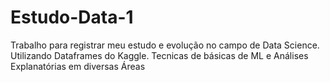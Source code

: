 # Estudo-Data-1
Trabalho para registrar meu estudo e evolução no campo de Data Science. Utilizando Dataframes do Kaggle. Tecnicas de básicas de ML e Análises Explanatórias em diversas Áreas
